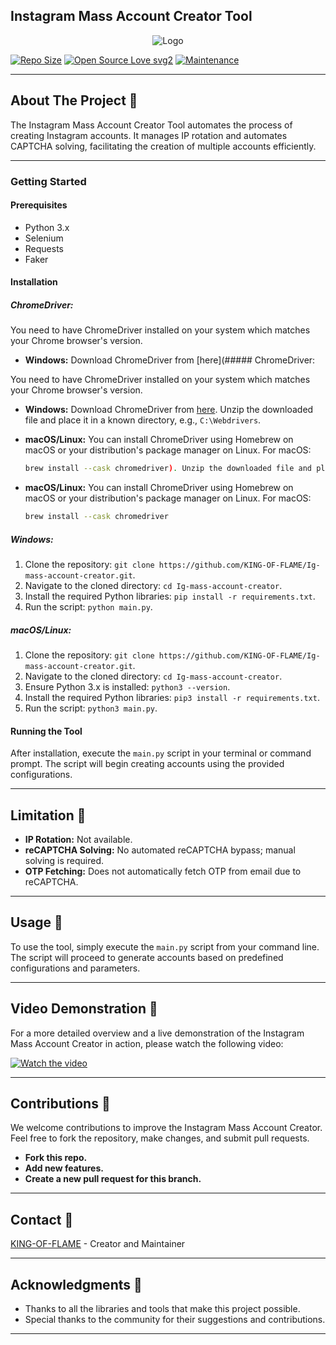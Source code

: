 ## Instagram Mass Account Creator Tool

<p align="center">
  <img src="path/to/logo/image" alt="Logo">
</p>

[![Repo Size](https://img.shields.io/github/repo-size/KING-OF-FLAME/Ig-mass-account-creator?style=flat-square&color=orange)](https://github.com/KING-OF-FLAME/Ig-mass-account-creator)
[![Open Source Love svg2](https://badges.frapsoft.com/os/v2/open-source.svg?v=103)](https://github.com/KING-OF-FLAME/Ig-mass-account-creator)
[![Maintenance](https://img.shields.io/badge/Maintained%3F-yes-green.svg)](https://github.com/KING-OF-FLAME/Ig-mass-account-creator/graphs/commit-activity)

-------------------------------------------------

## About The Project 📍

The Instagram Mass Account Creator Tool automates the process of creating Instagram accounts. It manages IP rotation and automates CAPTCHA solving, facilitating the creation of multiple accounts efficiently.

-------------------------------------------------

### Getting Started

#### Prerequisites

- Python 3.x
- Selenium
- Requests
- Faker

#### Installation

##### ChromeDriver:

You need to have ChromeDriver installed on your system which matches your Chrome browser's version.

- **Windows:**
  Download ChromeDriver from [here](##### ChromeDriver:

You need to have ChromeDriver installed on your system which matches your Chrome browser's version.

- **Windows:**
  Download ChromeDriver from [here](https://sites.google.com/a/chromium.org/chromedriver/). Unzip the downloaded file and place it in a known directory, e.g., `C:\Webdrivers`.

- **macOS/Linux:**
  You can install ChromeDriver using Homebrew on macOS or your distribution's package manager on Linux. For macOS:
  ```bash
  brew install --cask chromedriver). Unzip the downloaded file and place it in a known directory, e.g., `C:\Webdrivers`.

- **macOS/Linux:**
  You can install ChromeDriver using Homebrew on macOS or your distribution's package manager on Linux. For macOS:
  ```bash
  brew install --cask chromedriver

##### Windows:

1. Clone the repository: `git clone https://github.com/KING-OF-FLAME/Ig-mass-account-creator.git`.
2. Navigate to the cloned directory: `cd Ig-mass-account-creator`.
3. Install the required Python libraries: `pip install -r requirements.txt`.
4. Run the script: `python main.py`.

##### macOS/Linux:

1. Clone the repository: `git clone https://github.com/KING-OF-FLAME/Ig-mass-account-creator.git`.
2. Navigate to the cloned directory: `cd Ig-mass-account-creator`.
3. Ensure Python 3.x is installed: `python3 --version`.
4. Install the required Python libraries: `pip3 install -r requirements.txt`.
5. Run the script: `python3 main.py`.

#### Running the Tool

After installation, execute the `main.py` script in your terminal or command prompt. The script will begin creating accounts using the provided configurations.

-------------------------------------------------

## Limitation 📍

- **IP Rotation:** Not available.
- **reCAPTCHA Solving:** No automated reCAPTCHA bypass; manual solving is required.
- **OTP Fetching:** Does not automatically fetch OTP from email due to reCAPTCHA.

-------------------------------------------------

## Usage 📍

To use the tool, simply execute the `main.py` script from your command line. The script will proceed to generate accounts based on predefined configurations and parameters.

-------------------------------------------------

## Video Demonstration 📍

For a more detailed overview and a live demonstration of the Instagram Mass Account Creator in action, please watch the following video:

[![Watch the video](https://player.vimeo.com/video/922951685/preview)](https://player.vimeo.com/video/922951685)


-------------------------------------------------

## Contributions 📍

We welcome contributions to improve the Instagram Mass Account Creator. Feel free to fork the repository, make changes, and submit pull requests.
- **Fork this repo.**
- **Add new features.**
- **Create a new pull request for this branch.**

-------------------------------------------------

## Contact 📍

[KING-OF-FLAME](https://github.com/KING-OF-FLAME) - Creator and Maintainer

-------------------------------------------------

## Acknowledgments 📍

- Thanks to all the libraries and tools that make this project possible.
- Special thanks to the community for their suggestions and contributions.

-------------------------------------------------
